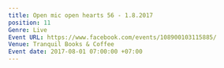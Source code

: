 ```yaml
---
title: Open mic open hearts 56 - 1.8.2017
position: 11
Genre: Live
Event URL: https://www.facebook.com/events/108900103115885/
Venue: Tranquil Books & Coffee
Event date: 2017-08-01 07:00:00 +07:00
---
```


